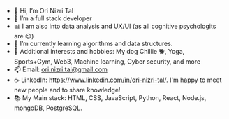 - 👋 Hi, I’m Ori Nizri Tal
- 👀 I’m a full stack developer
- :bar_chart: I am also into data analysis and UX/UI (as all cognitive psychologits are :wink:)
- 🌱 I’m currently learning algorithms and data structures.
- :art: Additional interests and hobbies: My dog Chillie :dog2:, Yoga, Sports+Gym, Web3, Machine learning, Cyber security, and more
- 📫 Email: ori.nizri.tal@gmail.com
- :coffee: LinkedIn: https://www.linkedin.com/in/ori-nizri-tal/. I'm happy to meet new people and to share knowledge!
- :books: My Main stack: HTML, CSS, JavaScript, Python, React, Node.js, mongoDB, PostgreSQL.
